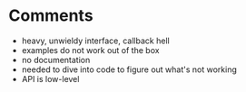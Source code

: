 # Comments
- heavy, unwieldy interface, callback hell
- examples do not work out of the box
- no documentation
- needed to dive into code to figure out what's not working
- API is low-level